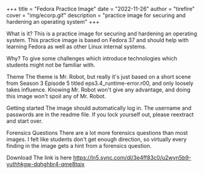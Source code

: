 +++
title = "Fedora Practice Image"
date = "2022-11-26"
author = "tirefire"
cover = "img/ecorp.gif"
description = "practice image for securing and hardening an operating system"
+++

What is it?
This is a practice image for securing and hardening an operating system. This practice image is based on Fedora 37 and should help with learning Fedora as well as other Linux internal systems.

Why?
To give some challenges which introduce technologies which students might not be familiar with.

Theme
The theme is Mr. Robot, but really it's just based on a short scene from Season 3 Episode 5 titled eps3.4_runtime-error.r00, and only loosely takes influence. Knowing Mr. Robot won't give any advantage, and doing this image won't spoil any of Mr. Robot.

Getting started
The image should automatically log in. The username and passwords are in the readme file. If you lock yourself out, please reextract and start over.

Forensics Questions
There are a lot more forensics questions than most images. I felt like students don't get enough direction, so virtually every finding in the image gets a hint from a forensics question.

Download
The link is here https://ln5.sync.com/dl/3e4ff83c0/u2wyn5b9-yuthhkgw-dqhghbr4-qme8tqjx
